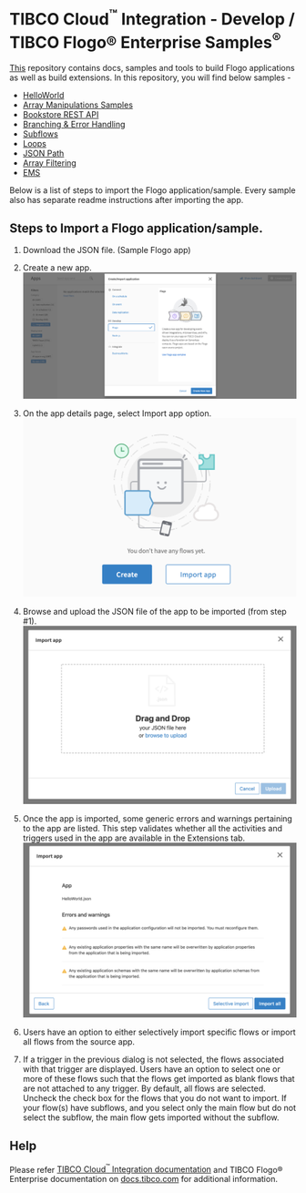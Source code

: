 # TIBCO Cloud<sup>&trade;</sup> Integration - Develop / TIBCO Flogo® Enterprise Samples<sup>&reg;</sup>

[This](https://github.com/TIBCOSoftware/tci-flogo) repository contains docs, samples and tools to build Flogo applications as well as build extensions. In this repository, you will find below samples - 

* [HelloWorld](/samples/app-dev/hello-world)
* [Array Manipulations Samples](/samples/app-dev/Array-Operations)
* [Bookstore REST API](/samples/app-dev/rest-api)
* [Branching & Error Handling](/samples/app-dev/branching-errorhandling)
* [Subflows](/samples/app-dev/subflows)
* [Loops](/samples/app-dev/loops.sample)
* [JSON Path](/samples/app-dev/json.path.sample)
* [Array Filtering](/samples/app-dev/array.forEach.sample)
* [EMS](/samples/app-dev/ems.sample)

Below is a list of steps to import the Flogo application/sample. Every sample also has separate readme instructions after importing the app. 

## Steps to Import a Flogo application/sample. 

1. Download the JSON file. (Sample Flogo app)

2. Create a new app.
![Create an app](import-screenshots/2.png)

3. On the app details page, select Import app option. 
![Select import](import-screenshots/3.png)

4. Browse and upload the JSON file of the app to be imported (from step #1).
![Import your sample](import-screenshots/4.png)

5. Once the app is imported, some generic errors and warnings pertaining to the app are listed. This step validates whether all the activities and triggers used in the app are available in the Extensions tab.
![The Import app dialog](import-screenshots/5.png)

6. Users have an option to either selectively import specific flows or import all flows from the source app.

7. If a trigger in the previous dialog is not selected, the flows associated with that trigger are displayed. Users have an option to select one or more of these flows such that the flows get imported as blank flows that are not attached to any trigger. By default, all flows are selected. Uncheck the check box for the flows that you do not want to import. If your flow(s) have subflows, and you select only the main flow but do not select the subflow, the main flow gets imported without the subflow.

## Help

Please refer [TIBCO Cloud<sup>&trade;</sup> Integration documentation](https://integration.cloud.tibco.com/docs/) and TIBCO Flogo® Enterprise documentation on [docs.tibco.com](https://docs.tibco.com/) for additional information.
